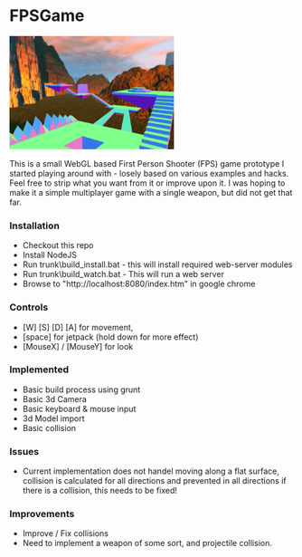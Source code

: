# FPSGame

<img src="https://raw.githubusercontent.com/Jezternz/FPSGame/master/trunk/source/screenshot.png" height="200" >

This is a small WebGL based First Person Shooter (FPS) game prototype I started playing around with - losely based on various examples and hacks. Feel free to strip what you want from it or improve upon it. I was hoping to make it a simple multiplayer game with a single weapon, but did not get that far.

### Installation
* Checkout this repo
* Install NodeJS
* Run trunk\build\_install.bat - this will install required web-server modules
* Run trunk\build\_watch.bat - This will run a web server
* Browse to "http://localhost:8080/index.htm" in google chrome

### Controls
* [W] [S] [D] [A] for movement, 
* [space] for jetpack (hold down for more effect)
* [MouseX] / [MouseY] for look

### Implemented
* Basic build process using grunt
* Basic 3d Camera
* Basic keyboard & mouse input
* 3d Model import
* Basic collision

### Issues
* Current implementation does not handel moving along a flat surface, collision is calculated for all directions and prevented in all directions if there is a collision, this needs to be fixed!

### Improvements
* Improve / Fix collisions
* Need to implement a weapon of some sort, and projectile collision.

